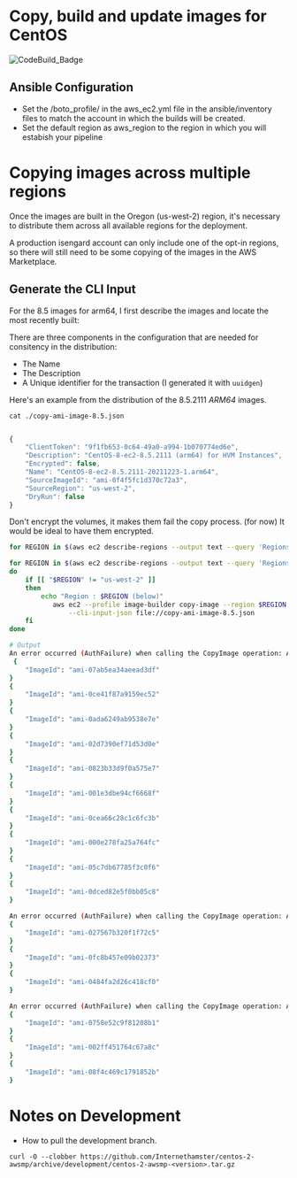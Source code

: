 # Copy, build and update images for CentOS #

![CodeBuild_Badge](https://codebuild.us-west-2.amazonaws.com/badges?uuid=eyJlbmNyeXB0ZWREYXRhIjoiQ0tSMzNUcTJ3L0Z4ZG1iYTE0WmlHQ3kvMU9ab3hvd3NGVWhmTVBaYVJaemtwOVlxcm54OGNSRXdCdGp5T3hRRmN4Vi9ZTzVxQnU5ejJXQlg5VmlxaTg0PSIsIml2UGFyYW1ldGVyU3BlYyI6IlFRcHNRWCtkbVhpWmcxUk0iLCJtYXRlcmlhbFNldFNlcmlhbCI6MX0%3D&branch=main "CodeBuild Badge")

## Ansible Configuration  ##

- Set the /boto_profile/ in the aws_ec2.yml file in the ansible/inventory files to match the account in which the builds will be created. 
- Set the default region as aws_region to the region in which you will estabish your pipeline


# Copying images across multiple regions

Once the images are built in the Oregon (us-west-2) region, it's necessary to distribute them across all available regions for the deployment. 

A production isengard account can only include one of the opt-in
regions, so there will still need to be some copying of the images in
the AWS Marketplace.

## Generate the CLI Input ##

For the 8.5 images for arm64, I first describe the images and locate the most recently built: 

There are three components in the configuration that are needed for consitency in the distribution:

* The Name
* The Description
* A Unique identifier for the transaction (I generated it with `uuidgen`)

Here's an example from the distribution of the 8.5.2111 _ARM64_ images. 

`cat ./copy-ami-image-8.5.json`

```javascript

{
    "ClientToken": "9f1fb653-0c64-49a0-a994-1b070774ed6e",
    "Description": "CentOS-8-ec2-8.5.2111 (arm64) for HVM Instances",
    "Encrypted": false,
    "Name": "CentOS-8-ec2-8.5.2111-20211223-1.arm64",
    "SourceImageId": "ami-0f4f5fc1d370c72a3",
    "SourceRegion": "us-west-2",
    "DryRun": false
}
```
Don't encrypt the volumes, it makes them fail the copy process. (for now)
It would be ideal to have them encrypted. 

``` bash
for REGION in $(aws ec2 describe-regions --output text --query 'Regions[].RegionName')

for REGION in $(aws ec2 describe-regions --output text --query 'Regions[].RegionName')
do
    if [[ "$REGION" != "us-west-2" ]]
    then
        echo "Region : $REGION (below)" 
           aws ec2 --profile image-builder copy-image --region $REGION \
               --cli-input-json file://copy-ami-image-8.5.json
    fi
done

# Output
An error occurred (AuthFailure) when calling the CopyImage operation: AWS was not able to validate the provided access credentials
 {
    "ImageId": "ami-07ab5ea34aeead3df"
}
{
    "ImageId": "ami-0ce41f87a9159ec52"
}
{
    "ImageId": "ami-0ada6249ab9538e7e"
}
{
    "ImageId": "ami-02d7390ef71d53d0e"
}
{
    "ImageId": "ami-0823b33d9f0a575e7"
}
{
    "ImageId": "ami-001e3dbe94cf6668f"
}
{
    "ImageId": "ami-0cea66c28c1c6fc3b"
}
{
    "ImageId": "ami-000e278fa25a764fc"
}
{
    "ImageId": "ami-05c7db67785f3c0f6"
}
{
    "ImageId": "ami-0dced82e5f0bb05c8"
}

An error occurred (AuthFailure) when calling the CopyImage operation: AWS was not able to validate the provided access credentials
{
    "ImageId": "ami-027567b320f1f72c5"
}
{
    "ImageId": "ami-0fc8b457e09b02373"
}
{
    "ImageId": "ami-0484fa2d26c418cf0"
}

An error occurred (AuthFailure) when calling the CopyImage operation: AWS was not able to validate the provided access credentials
{
    "ImageId": "ami-0758e52c9f81208b1"
}
{
    "ImageId": "ami-002ff451764c67a8c"
}
{
    "ImageId": "ami-08f4c469c1791852b"
}
```
# Notes on Development

* How to pull the development branch.

```
curl -O --clobber https://github.com/Internethamster/centos-2-awsmp/archive/development/centos-2-awsmp-<version>.tar.gz
```

